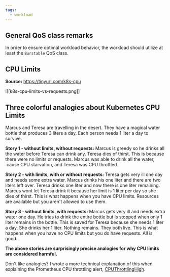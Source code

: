 ```yaml
---
tags:
  - workload
---
```


## General QoS class remarks

In order to ensure optimal workload behavior, the workload should utilize at least the `Burstable` QoS class.

## CPU Limits

**Source:** https://tinyurl.com/k8s-cpu

![[k8s-cpu-limits-vs-requests.png]]

## Three colorful analogies about Kubernetes CPU Limits

Marcus and Teresa are travelling in the desert. They have a magical water bottle that produces 3 liters a day. Each person needs 1 liter a day to survive.

**Story 1 - without limits, without requests:** Marcus is greedy so he drinks all the water before Teresa can drink any. Teresa dies of thirst. This is because there were no limits or requests. Marcus was able to drink all the water,  cause CPU starvation, and Teresa was CPU throttled.

**Story 2 - with limits, with or without requests:** Teresa gets very ill one day and needs some extra water. Marcus drinks his one liter and there are two liters left over. Teresa drinks one liter and now there is one liter remaining. Marcus wont let Teresa drink it because her limit is 1 liter per day so she dies of thirst. This is what happens when you have CPU limits. Resources are available but you aren't allowed to use them.

**Story 3 - without limits, with requests:** Marcus gets very ill and needs extra water one day. He tries to drink the entire bottle but is stopped when only 1 liter remains in the bottle. This is saved for Teresa because she needs 1 liter a day. She drinks her 1 liter. Nothing remains. They both live. This is what happens when you have no CPU limits but you do have requests. All is good.

**The above stories are surprisingly precise analogies for why CPU limits are considered harmful.**

Don't like analogies? I wrote a more technical explanation of this when explaining the Prometheus CPU throttling alert, [CPUThrottlingHigh](https://github.com/robusta-dev/alert-explanations/wiki/CPUThrottlingHigh-(Prometheus-Alert)).